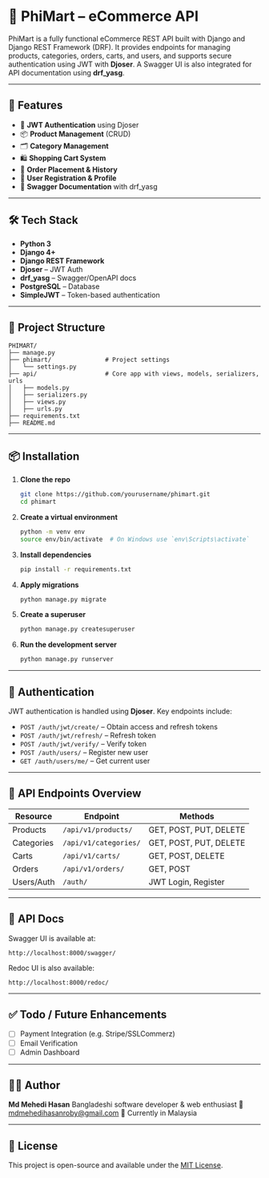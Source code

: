 # 🛒 PhiMart – eCommerce API

PhiMart is a fully functional eCommerce REST API built with Django and Django REST Framework (DRF). It provides endpoints for managing products, categories, orders, carts, and users, and supports secure authentication using JWT with **Djoser**. A Swagger UI is also integrated for API documentation using **drf\_yasg**.

---

## 🚀 Features

* 🔐 **JWT Authentication** using Djoser
* 📦 **Product Management** (CRUD)
* 🗂️ **Category Management**
* 🛍️ **Shopping Cart System**
* 📑 **Order Placement & History**
* 👤 **User Registration & Profile**
* 📘 **Swagger Documentation** with drf\_yasg

---

## 🛠️ Tech Stack

* **Python 3**
* **Django 4+**
* **Django REST Framework**
* **Djoser** – JWT Auth
* **drf\_yasg** – Swagger/OpenAPI docs
* **PostgreSQL** – Database
* **SimpleJWT** – Token-based authentication

---

## 📂 Project Structure

```
PHIMART/
├── manage.py
├── phimart/               # Project settings
│   └── settings.py
├── api/                   # Core app with views, models, serializers, urls
│   ├── models.py
│   ├── serializers.py
│   ├── views.py
│   ├── urls.py
├── requirements.txt
├── README.md
```

---

## 📦 Installation

1. **Clone the repo**

   ```bash
   git clone https://github.com/yourusername/phimart.git
   cd phimart
   ```

2. **Create a virtual environment**

   ```bash
   python -m venv env
   source env/bin/activate  # On Windows use `env\Scripts\activate`
   ```

3. **Install dependencies**

   ```bash
   pip install -r requirements.txt
   ```

4. **Apply migrations**

   ```bash
   python manage.py migrate
   ```

5. **Create a superuser**

   ```bash
   python manage.py createsuperuser
   ```

6. **Run the development server**

   ```bash
   python manage.py runserver
   ```

---

## 🔐 Authentication

JWT authentication is handled using **Djoser**. Key endpoints include:

* `POST /auth/jwt/create/` – Obtain access and refresh tokens
* `POST /auth/jwt/refresh/` – Refresh token
* `POST /auth/jwt/verify/` – Verify token
* `POST /auth/users/` – Register new user
* `GET /auth/users/me/` – Get current user

---

## 🔗 API Endpoints Overview

| Resource   | Endpoint           | Methods                |
| ---------- | ------------------ | ---------------------- |
| Products   | `/api/v1/products/`   | GET, POST, PUT, DELETE |
| Categories | `/api/v1/categories/` | GET, POST, PUT, DELETE |
| Carts      | `/api/v1/carts/`      | GET, POST, DELETE      |
| Orders     | `/api/v1/orders/`     | GET, POST              |
| Users/Auth | `/auth/`              | JWT Login, Register    |

---

## 📘 API Docs

Swagger UI is available at:

```
http://localhost:8000/swagger/
```

Redoc UI is also available:

```
http://localhost:8000/redoc/
```

---

## ✅ Todo / Future Enhancements

* [ ] Payment Integration (e.g. Stripe/SSLCommerz)
* [ ] Email Verification
* [ ] Admin Dashboard

---

## 🧑‍💻 Author

**Md Mehedi Hasan**
Bangladeshi software developer & web enthusiast
📧 [mdmehedihasanroby@gmail.com](mailto:mdmehedihasanroby@gmail.com)
📍 Currently in Malaysia

---

## 📄 License

This project is open-source and available under the [MIT License](LICENSE).
